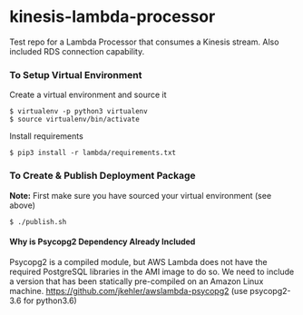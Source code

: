 # kinesis-lambda-processor
Test repo for a Lambda Processor that consumes a Kinesis stream. 
Also included RDS connection capability.

### To Setup Virtual Environment
Create a virtual environment and source it  
```
$ virtualenv -p python3 virtualenv
$ source virtualenv/bin/activate
```
Install requirements
```
$ pip3 install -r lambda/requirements.txt
```

### To Create & Publish Deployment Package
__Note:__ First make sure you have sourced your virtual environment (see above)
```
$ ./publish.sh
```

#### Why is Psycopg2 Dependency Already Included
Psycopg2 is a compiled module, but AWS Lambda does not have the required PostgreSQL libraries in the AMI image to do so. We need to include a version that has been statically pre-compiled on an Amazon Linux machine.
https://github.com/jkehler/awslambda-psycopg2 (use psycopg2-3.6 for python3.6)
